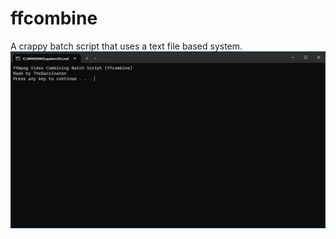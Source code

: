 # ffcombine
A crappy batch script that uses a text file based system.
![Alt text](/screenshot.png?raw=true "Screenshot of ffcombine")
